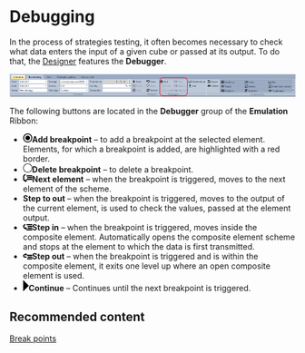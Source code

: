 # Debugging

In the process of strategies testing, it often becomes necessary to check what data enters the input of a given cube or passed at its output. To do that, the [Designer](../../designer.md) features the **Debugger**.

![Designer Debug 00](../../../images/designer_debug_00.png)

The following buttons are located in the **Debugger** group of the **Emulation** Ribbon:

- ![Designer Debug 01](../../../images/designer_debug_01.png)**Add breakpoint** – to add a breakpoint at the selected element. Elements, for which a breakpoint is added, are highlighted with a red border.
- ![Designer Debug 02](../../../images/designer_debug_02.png)**Delete breakpoint** – to delete a breakpoint.
- ![Designer Debug 03](../../../images/designer_debug_03.png)**Next element** – when the breakpoint is triggered, moves to the next element of the scheme.
- **Step to out** – when the breakpoint is triggered, moves to the output of the current element, is used to check the values, passed at the element output.
- ![Designer Debug 04](../../../images/designer_debug_04.png)**Step in** – when the breakpoint is triggered, moves inside the composite element. Automatically opens the composite element scheme and stops at the element to which the data is first transmitted.
- ![Designer Debug 05](../../../images/designer_debug_05.png)**Step out** – when the breakpoint is triggered and is within the composite element, it exits one level up where an open composite element is used.
- ![Designer Debug 06](../../../images/designer_debug_06.png)**Continue** – Continues until the next breakpoint is triggered.

## Recommended content

[Break points](debugging/break_points.md)
